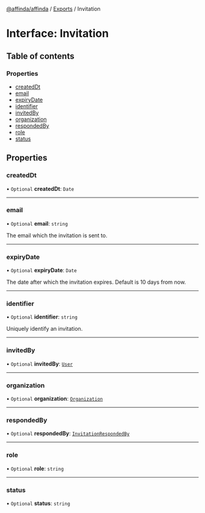 [@affinda/affinda](../README.md) / [Exports](../modules.md) / Invitation

# Interface: Invitation

## Table of contents

### Properties

- [createdDt](Invitation.md#createddt)
- [email](Invitation.md#email)
- [expiryDate](Invitation.md#expirydate)
- [identifier](Invitation.md#identifier)
- [invitedBy](Invitation.md#invitedby)
- [organization](Invitation.md#organization)
- [respondedBy](Invitation.md#respondedby)
- [role](Invitation.md#role)
- [status](Invitation.md#status)

## Properties

### createdDt

• `Optional` **createdDt**: `Date`

___

### email

• `Optional` **email**: `string`

The email which the invitation is sent to.

___

### expiryDate

• `Optional` **expiryDate**: `Date`

The date after which the invitation expires. Default is 10 days from now.

___

### identifier

• `Optional` **identifier**: `string`

Uniquely identify an invitation.

___

### invitedBy

• `Optional` **invitedBy**: [`User`](User.md)

___

### organization

• `Optional` **organization**: [`Organization`](Organization.md)

___

### respondedBy

• `Optional` **respondedBy**: [`InvitationRespondedBy`](InvitationRespondedBy.md)

___

### role

• `Optional` **role**: `string`

___

### status

• `Optional` **status**: `string`
